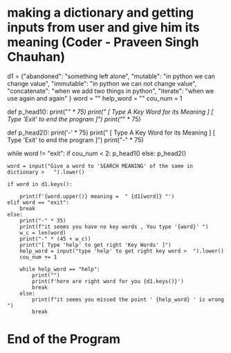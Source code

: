 # making a dictionary and getting inputs from user and give him its meaning (Coder - Praveen Singh Chauhan)

d1 = {"abandoned": "something left alone",
      "mutable": "in python we can change value",
      "immutable": "in python we can not change value",
      "concatenate": "when we add two things in python",
      "iterate": "when we use again and again"
      }
word = ""
help_word = ""
cou_num = 1


def p_head1():
    print("*" * 75)
    print(" [ Type A Key Word for its Meaning ]  [ Type 'Exit' to end the program ]")
    print("*" * 75)


def p_head2():
    print('-' * 75)
    print(" [ Type A Key Word for its Meaning ]  [ Type 'Exit' to end the program ]")
    print("-" * 75)


while word != "exit":
    if cou_num < 2:
        p_head1()
    else:
        p_head2()

    word = input("Give a word to 'SEARCH MEANING' of the same in dictionary >   ").lower()

    if word in d1.keys():

        print(f'{word.upper()} meaning =  " {d1[word]} "')
    elif word == "exit":
        break
    else:
        print("-" * 35)
        print(f"it seems you have no key words , You type '{word}' ")
        w_c = len(word)
        print("-" * (45 + w_c))
        print("[ Type 'help' to get right 'Key Words' ]")
        help_word = input("type 'help' to get right key word >  ").lower()
        cou_num += 1

        while help_word == "help":
            print("")
            print(f'here are right word for you {d1.keys()}')
            break
        else:
            print(f"it seems you missed the point ' {help_word} ' is wrong ")
            break
# End of the Program
